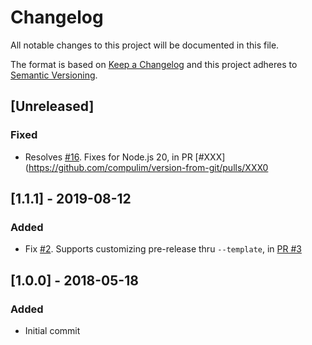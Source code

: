 # Changelog

All notable changes to this project will be documented in this file.

The format is based on [Keep a Changelog](http://keepachangelog.com/en/1.0.0/)
and this project adheres to [Semantic Versioning](http://semver.org/spec/v2.0.0.html).

## [Unreleased]

### Fixed

- Resolves [#16](https://github.com/compulim/version-from-git/issues/16). Fixes for Node.js 20, in PR [#XXX](https://github.com/compulim/version-from-git/pulls/XXX0

## [1.1.1] - 2019-08-12

### Added

- Fix [#2](https://github.com/compulim/version-from-git/issues/2). Supports customizing pre-release thru `--template`, in [PR #3](https://github.com/compulim/version-from-git/pulls/3)

## [1.0.0] - 2018-05-18

### Added

- Initial commit
